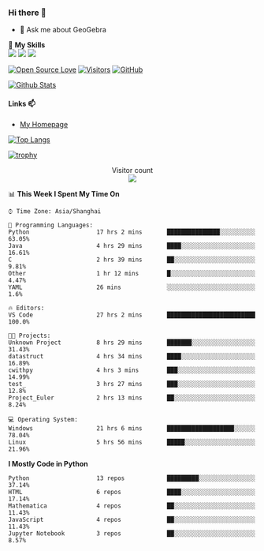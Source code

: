 ### Hi there 👋

<!--
**wuyudi/wuyudi** is a ✨ _special_ ✨ repository because its `README.md` (this file) appears on your GitHub profile.

Here are some ideas to get you started:

- 🔭 I’m currently working on ...
- 🌱 I’m currently learning ...
- 👯 I’m looking to collaborate on ...
- 🤔 I’m looking for help with ...

- 📫 How to reach me: ...
- 😄 Pronouns: ...
- ⚡ Fun fact: ...
-->

- 💬 Ask me about GeoGebra

🌟 **My Skills**  
![](https://img.shields.io/badge/-Python-3e74a2?style=flat-square&logo=Python&logoColor=fff)
![](https://img.shields.io/badge/-Mathematica-3e74a2?style=flat-square&logo=Wolfram&logoColor=fff)
![](https://img.shields.io/badge/-C%2B%2B-3e74a2?style=flat-square&logo=C%2B%2B&logoColor=fff)

[![Open Source Love](https://badges.frapsoft.com/os/v1/open-source.svg?v=103)](https://github.com/wuyudi/)
[![Visitors](https://visitor-badge.glitch.me/badge?page_id=wuyudi.wuyudi)](https://github.com/wuyudi/)
[![GitHub](https://img.shields.io/github/followers/wuyudi.svg?lable=GitHub&style=social)](https://github.com/wuyudi/)

[![Github Stats](https://github-readme-stats.vercel.app/api?username=wuyudi&show_icons=true)](https://github.com/wuyudi/)

#### Links 📫

* [My Homepage](https://wuyudi.github.io/blog/)

[![Top Langs](https://github-readme-stats.vercel.app/api/top-langs/?username=wuyudi&hide=HTML,jupyter%20notebook&layout=compact)](https://github.com/wuyudi/github-readme-stats)

[![trophy](https://github-profile-trophy.vercel.app/?username=wuyudi&theme=onedark)](https://github.com/ryo-ma/github-profile-trophy)

<p align="center"> 
  Visitor count<br>
  <img src="https://profile-counter.glitch.me/wuyudi/count.svg" />
</p>

<!--START_SECTION:waka-->
📊 **This Week I Spent My Time On** 

```text
⌚︎ Time Zone: Asia/Shanghai

💬 Programming Languages: 
Python                   17 hrs 2 mins       ███████████████░░░░░░░░░░   63.05% 
Java                     4 hrs 29 mins       ████░░░░░░░░░░░░░░░░░░░░░   16.61% 
C                        2 hrs 39 mins       ██░░░░░░░░░░░░░░░░░░░░░░░   9.81% 
Other                    1 hr 12 mins        █░░░░░░░░░░░░░░░░░░░░░░░░   4.47% 
YAML                     26 mins             ░░░░░░░░░░░░░░░░░░░░░░░░░   1.6%

🔥 Editors: 
VS Code                  27 hrs 2 mins       █████████████████████████   100.0%

🐱‍💻 Projects: 
Unknown Project          8 hrs 29 mins       ███████░░░░░░░░░░░░░░░░░░   31.43% 
datastruct               4 hrs 34 mins       ████░░░░░░░░░░░░░░░░░░░░░   16.89% 
cwithpy                  4 hrs 3 mins        ███░░░░░░░░░░░░░░░░░░░░░░   14.99% 
test_                    3 hrs 27 mins       ███░░░░░░░░░░░░░░░░░░░░░░   12.8% 
Project_Euler            2 hrs 13 mins       ██░░░░░░░░░░░░░░░░░░░░░░░   8.24%

💻 Operating System: 
Windows                  21 hrs 6 mins       ███████████████████░░░░░░   78.04% 
Linux                    5 hrs 56 mins       █████░░░░░░░░░░░░░░░░░░░░   21.96%

```

**I Mostly Code in Python** 

```text
Python                   13 repos            █████████░░░░░░░░░░░░░░░░   37.14% 
HTML                     6 repos             ████░░░░░░░░░░░░░░░░░░░░░   17.14% 
Mathematica              4 repos             ██░░░░░░░░░░░░░░░░░░░░░░░   11.43% 
JavaScript               4 repos             ██░░░░░░░░░░░░░░░░░░░░░░░   11.43% 
Jupyter Notebook         3 repos             ██░░░░░░░░░░░░░░░░░░░░░░░   8.57%

```



<!--END_SECTION:waka-->
